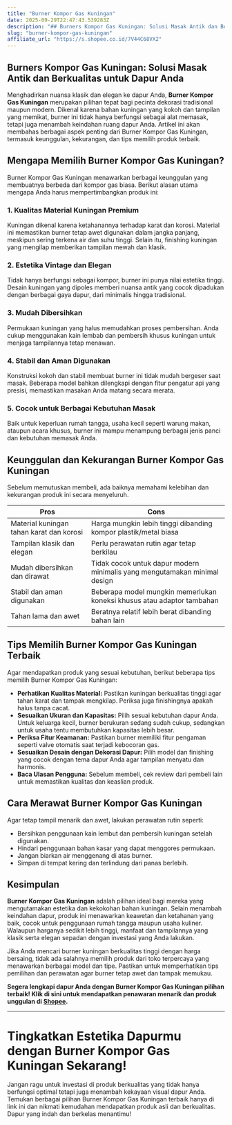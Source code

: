```yaml
---
title: "Burner Kompor Gas Kuningan"
date: 2025-09-29T22:47:43.539283Z
description: "## Burners Kompor Gas Kuningan: Solusi Masak Antik dan Berkualitas untuk Dapur Anda..."
slug: "burner-kompor-gas-kuningan"
affiliate_url: "https://s.shopee.co.id/7V44C68VX2"
---
```

## Burners Kompor Gas Kuningan: Solusi Masak Antik dan Berkualitas untuk Dapur Anda

Menghadirkan nuansa klasik dan elegan ke dapur Anda, **Burner Kompor Gas Kuningan** merupakan pilihan tepat bagi pecinta dekorasi tradisional maupun modern. Dikenal karena bahan kuningan yang kokoh dan tampilan yang memikat, burner ini tidak hanya berfungsi sebagai alat memasak, tetapi juga menambah keindahan ruang dapur Anda. Artikel ini akan membahas berbagai aspek penting dari Burner Kompor Gas Kuningan, termasuk keunggulan, kekurangan, dan tips memilih produk terbaik.

## Mengapa Memilih Burner Kompor Gas Kuningan?

Burner Kompor Gas Kuningan menawarkan berbagai keunggulan yang membuatnya berbeda dari kompor gas biasa. Berikut alasan utama mengapa Anda harus mempertimbangkan produk ini:

### 1. Kualitas Material Kuningan Premium  
Kuningan dikenal karena ketahanannya terhadap karat dan korosi. Material ini memastikan burner tetap awet digunakan dalam jangka panjang, meskipun sering terkena air dan suhu tinggi. Selain itu, finishing kuningan yang mengilap memberikan tampilan mewah dan klasik.

### 2. Estetika Vintage dan Elegan  
Tidak hanya berfungsi sebagai kompor, burner ini punya nilai estetika tinggi. Desain kuningan yang dipoles memberi nuansa antik yang cocok dipadukan dengan berbagai gaya dapur, dari minimalis hingga tradisional.

### 3. Mudah Dibersihkan  
Permukaan kuningan yang halus memudahkan proses pembersihan. Anda cukup menggunakan kain lembab dan pembersih khusus kuningan untuk menjaga tampilannya tetap menawan.

### 4. Stabil dan Aman Digunakan  
Konstruksi kokoh dan stabil membuat burner ini tidak mudah bergeser saat masak. Beberapa model bahkan dilengkapi dengan fitur pengatur api yang presisi, memastikan masakan Anda matang secara merata.

### 5. Cocok untuk Berbagai Kebutuhan Masak  
Baik untuk keperluan rumah tangga, usaha kecil seperti warung makan, ataupun acara khusus, burner ini mampu menampung berbagai jenis panci dan kebutuhan memasak Anda.

## Keunggulan dan Kekurangan Burner Kompor Gas Kuningan

Sebelum memutuskan membeli, ada baiknya memahami kelebihan dan kekurangan produk ini secara menyeluruh.

| **Pros** | **Cons** |
| --- | --- |
| Material kuningan tahan karat dan korosi | Harga mungkin lebih tinggi dibanding kompor plastik/metal biasa |
| Tampilan klasik dan elegan | Perlu perawatan rutin agar tetap berkilau |
| Mudah dibersihkan dan dirawat | Tidak cocok untuk dapur modern minimalis yang mengutamakan minimal design |
| Stabil dan aman digunakan | Beberapa model mungkin memerlukan koneksi khusus atau adaptor tambahan |
| Tahan lama dan awet | Beratnya relatif lebih berat dibanding bahan lain |

## Tips Memilih Burner Kompor Gas Kuningan Terbaik

Agar mendapatkan produk yang sesuai kebutuhan, berikut beberapa tips memilih Burner Kompor Gas Kuningan:

- **Perhatikan Kualitas Material:** Pastikan kuningan berkualitas tinggi agar tahan karat dan tampak mengkilap. Periksa juga finishingnya apakah halus tanpa cacat.
- **Sesuaikan Ukuran dan Kapasitas:** Pilih sesuai kebutuhan dapur Anda. Untuk keluarga kecil, burner berukuran sedang sudah cukup, sedangkan untuk usaha tentu membutuhkan kapasitas lebih besar.
- **Periksa Fitur Keamanan:** Pastikan burner memiliki fitur pengaman seperti valve otomatis saat terjadi kebocoran gas.
- **Sesuaikan Desain dengan Dekorasi Dapur:** Pilih model dan finishing yang cocok dengan tema dapur Anda agar tampilan menyatu dan harmonis.
- **Baca Ulasan Pengguna:** Sebelum membeli, cek review dari pembeli lain untuk memastikan kualitas dan keaslian produk.

## Cara Merawat Burner Kompor Gas Kuningan

Agar tetap tampil menarik dan awet, lakukan perawatan rutin seperti:

- Bersihkan penggunaan kain lembut dan pembersih kuningan setelah digunakan.
- Hindari penggunaan bahan kasar yang dapat menggores permukaan.
- Jangan biarkan air menggenang di atas burner.
- Simpan di tempat kering dan terlindung dari panas berlebih.

## Kesimpulan

**Burner Kompor Gas Kuningan** adalah pilihan ideal bagi mereka yang mengutamakan estetika dan kekokohan bahan kuningan. Selain menambah keindahan dapur, produk ini menawarkan keawetan dan ketahanan yang baik, cocok untuk penggunaan rumah tangga maupun usaha kuliner. Walaupun harganya sedikit lebih tinggi, manfaat dan tampilannya yang klasik serta elegan sepadan dengan investasi yang Anda lakukan.

Jika Anda mencari burner kuningan berkualitas tinggi dengan harga bersaing, tidak ada salahnya memilih produk dari toko terpercaya yang menawarkan berbagai model dan tipe. Pastikan untuk memperhatikan tips pemilihan dan perawatan agar burner tetap awet dan tampak memukau.

**Segera lengkapi dapur Anda dengan Burner Kompor Gas Kuningan pilihan terbaik! Klik di sini untuk mendapatkan penawaran menarik dan produk unggulan di [Shopee](https://s.shopee.co.id/7V44C68VX2).**

---

# Tingkatkan Estetika Dapurmu dengan Burner Kompor Gas Kuningan Sekarang!

Jangan ragu untuk investasi di produk berkualitas yang tidak hanya berfungsi optimal tetapi juga menambah kekayaan visual dapur Anda. Temukan berbagai pilihan Burner Kompor Gas Kuningan terbaik hanya di link ini dan nikmati kemudahan mendapatkan produk asli dan berkualitas. Dapur yang indah dan berkelas menantimu!